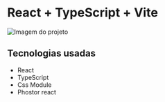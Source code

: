 # React + TypeScript + Vite

![Imagem do projeto](./.github./projectImg.png)

## Tecnologias usadas
* React
* TypeScript
* Css Module
* Phostor react
